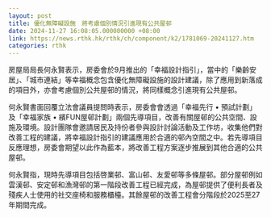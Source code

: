 ```yaml
---
layout: post
title: 優化無障礙設施　將考慮個別情況引進現有公共屋邨
date: 2024-11-27 16:08:05.000000000 +08:00
link: https://news.rthk.hk/rthk/ch/component/k2/1781069-20241127.htm
categories: rthk
---
```


房屋局局長何永賢表示，房委會於9月推出的「幸福設計指引」，當中的「樂齡安居」、「城市連結」等幸福概念包含優化無障礙設施的設計建議，除了應用到新落成的項目外，亦會考慮個別公共屋邨的情況，將同樣概念引進現有公共屋邨。

何永賢書面回覆立法會議員提問時表示，房委會會透過「幸福先行 • 預試計劃」及「幸福家族 • 繽FUN屋邨計劃」兩個先導項目，改善有關屋邨的公共空間、設施及環境。設計團隊會邀請居民及持份者參與設計討論活動及工作坊，收集他們對改善工程的建議，將幸福設計指引的建議應用於合適的邨內空間之中。若先導項目反應理想，房委會期望以此作為藍本，將改善工程方案逐步推展到其他合適的公共屋邨。

何永賢指，現時先導項目包括啓業邨、富山邨、友愛邨等多條屋邨。部分屋邨例如雲漢邨、安定邨和漁灣邨的第一階段改善工程已經完成，為屋邨提供了便利長者及殘疾人士使用的社交座椅和服務櫃檯。其餘屋邨的改善工程會分階段於2025至27年期間完成。
